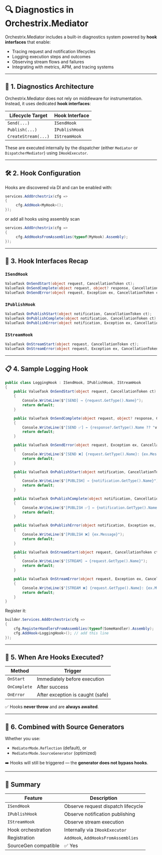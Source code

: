 # 🔍 Diagnostics in Orchestrix.Mediator

Orchestrix.Mediator includes a built-in diagnostics system powered by **hook interfaces** that enable:

- Tracing request and notification lifecycles
- Logging execution steps and outcomes
- Observing stream flows and failures
- Integrating with metrics, APM, and tracing systems

---

## 🧠 1. Diagnostics Architecture

Orchestrix.Mediator does not rely on middleware for instrumentation.  
Instead, it uses dedicated **hook interfaces**:

| Lifecycle Target   | Hook Interface   |
|--------------------|------------------|
| `Send(...)`        | `ISendHook`      |
| `Publish(...)`     | `IPublishHook`   |
| `CreateStream(...)`| `IStreamHook`    |

These are executed internally by the dispatcher (either `Mediator` or `DispatcherMediator`) using `IHookExecutor`.

---

## 🛠 2. Hook Configuration

Hooks are discovered via DI and can be enabled with:

```csharp
services.AddOrchestrix(cfg => 
{
     cfg.AddHook<MyHook>();
});
```
or add all hooks using assembly scan

```csharp
services.AddOrchestrix(cfg => 
{
     cfg.AddHooksFromAssemblies(typeof(MyHook).Assembly);
});
```

---

## 🔩 3. Hook Interfaces Recap

### `ISendHook`

```csharp
ValueTask OnSendStart(object request, CancellationToken ct);
ValueTask OnSendComplete(object request, object? response, CancellationToken ct);
ValueTask OnSendError(object request, Exception ex, CancellationToken ct);
```

### `IPublishHook`

```csharp
ValueTask OnPublishStart(object notification, CancellationToken ct);
ValueTask OnPublishComplete(object notification, CancellationToken ct);
ValueTask OnPublishError(object notification, Exception ex, CancellationToken ct);
```

### `IStreamHook`

```csharp
ValueTask OnStreamStart(object request, CancellationToken ct);
ValueTask OnStreamError(object request, Exception ex, CancellationToken ct);
```

---

## 📋 4. Sample Logging Hook

```csharp
public class LoggingHook : ISendHook, IPublishHook, IStreamHook
{
    public ValueTask OnSendStart(object request, CancellationToken ct)
    {
        Console.WriteLine($"[SEND] → {request.GetType().Name}");
        return default;
    }

    public ValueTask OnSendComplete(object request, object? response, CancellationToken ct)
    {
        Console.WriteLine($"[SEND ✅] ← {response?.GetType().Name ?? "void"}");
        return default;
    }

    public ValueTask OnSendError(object request, Exception ex, CancellationToken ct)
    {
        Console.WriteLine($"[SEND ❌] {request.GetType().Name}: {ex.Message}");
        return default;
    }

    public ValueTask OnPublishStart(object notification, CancellationToken ct)
    {
        Console.WriteLine($"[PUBLISH] → {notification.GetType().Name}");
        return default;
    }

    public ValueTask OnPublishComplete(object notification, CancellationToken ct)
    {
        Console.WriteLine($"[PUBLISH ✅] ← {notification.GetType().Name}");
        return default;
    }

    public ValueTask OnPublishError(object notification, Exception ex, CancellationToken ct)
    {
        Console.WriteLine($"[PUBLISH ❌] {ex.Message}");
        return default;
    }

    public ValueTask OnStreamStart(object request, CancellationToken ct)
    {
        Console.WriteLine($"[STREAM] → {request.GetType().Name}");
        return default;
    }

    public ValueTask OnStreamError(object request, Exception ex, CancellationToken ct)
    {
        Console.WriteLine($"[STREAM ❌] {request.GetType().Name}: {ex.Message}");
        return default;
    }
}
```

Register it:
```csharp
builder.Services.AddOrchestrix(cfg =>
{
    cfg.RegisterHandlersFromAssemblies(typeof(SomeHandler).Assembly);
    cfg.AddHook<LoggingHook>(); // add this line
});
```

---

## 🧪 5. When Are Hooks Executed?

| Method         | Trigger                          |
|----------------|----------------------------------|
| `OnStart`      | Immediately before execution     |
| `OnComplete`   | After success                    |
| `OnError`      | After exception is caught (safe) |

✅ Hooks **never throw** and are **always awaited**.

---

## 🧬 6. Combined with Source Generators

Whether you use:

- `MediatorMode.Reflection` (default), or
- `MediatorMode.SourceGenerator` (optimized)

➡️ Hooks will still be triggered — the **generator does not bypass hooks**.

---

## 🧭 Summary

| Feature                  | Description                            |
|--------------------------|----------------------------------------|
| `ISendHook`              | Observe request dispatch lifecycle     |
| `IPublishHook`           | Observe notification publishing        |
| `IStreamHook`            | Observe stream execution               |
| Hook orchestration       | Internally via `IHookExecutor`         |
| Registration             | `AddHook`, `AddHooksFromAssemblies`    |
| SourceGen compatible     | ✅ Yes                                  |
